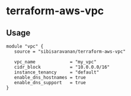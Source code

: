 # terraform-aws-vpc

## Usage

    module "vpc" {
       source = "sibisaravanan/terraform-aws-vpc"
     
       vpc_name             = "my_vpc"  
       cidr_block           = "10.0.0.0/16"  
       instance_tenancy     = "default"  
       enable_dns_hostnames = true  
       enable_dns_support   = true  
    }
